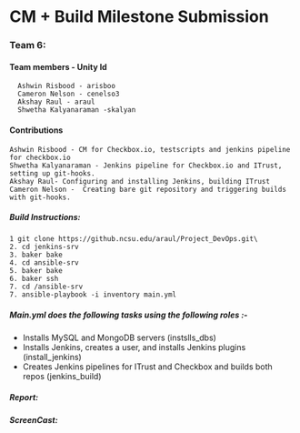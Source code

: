 # CM + Build Milestone Submission
### Team 6: 
#### Team members - Unity Id
      Ashwin Risbood - arisboo
      Cameron Nelson - cenelso3
      Akshay Raul - araul
      Shwetha Kalyanaraman -skalyan
#### Contributions
    Ashwin Risbood - CM for Checkbox.io, testscripts and jenkins pipeline for checkbox.io
    Shwetha Kalyanaraman - Jenkins pipeline for Checkbox.io and ITrust, setting up git-hooks.
    Akshay Raul- Configuring and installing Jenkins, building ITrust
    Cameron Nelson -  Creating bare git repository and triggering builds with git-hooks. 

##### Build Instructions:
```
1 git clone https://github.ncsu.edu/araul/Project_DevOps.git\
2. cd jenkins-srv
3. baker bake
4. cd ansible-srv
5. baker bake
6. baker ssh
7. cd /ansible-srv
7. ansible-playbook -i inventory main.yml 
```
##### Main.yml does the following tasks using the following roles :- 
 - Installs MySQL and MongoDB servers (instslls_dbs)
 - Installs Jenkins, creates a user, and installs Jenkins plugins (install_jenkins)
 - Creates Jenkins pipelines for ITrust and Checkbox and builds both repos (jenkins_build)
 
 ##### Report:
 
 
 ##### ScreenCast:
 
